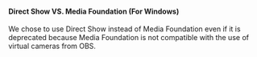 #### Direct Show VS. Media Foundation (For Windows)

We chose to use Direct Show instead of Media Foundation even if it is deprecated because Media Foundation is not compatible with the use of virtual cameras from OBS.
